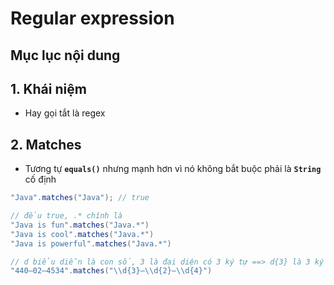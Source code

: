 # Regular expression

## Mục lục nội dung

## 1. Khái niệm

- Hay gọi tắt là regex

## 2. Matches

- Tương tự **`equals()`** nhưng mạnh hơn vì nó không bắt buộc phải là **`String`** cố định

```java
"Java".matches("Java"); // true

// đều true, .* chính là 
"Java is fun".matches("Java.*")
"Java is cool".matches("Java.*")
"Java is powerful".matches("Java.*")

// d biểu diễn là con số, 3 là đại diện có 3 ký tự ==> d{3} là 3 ký tự số
"440–02–4534".matches("\\d{3}–\\d{2}–\\d{4}")
```